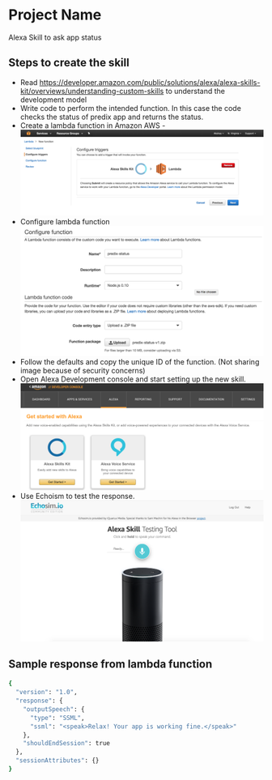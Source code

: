 # Project Name

Alexa Skill to ask app status 

## Steps to create the skill
- Read https://developer.amazon.com/public/solutions/alexa/alexa-skills-kit/overviews/understanding-custom-skills to understand the development model
- Write code to perform the intended function. In this case the code checks the status of predix app and returns the status.
- Create a lambda function in Amazon AWS - ![alt tag](https://github.com/akshaybagai/alexa-app-server/blob/master/examples/apps/predix-status/Screen%20Shot%202016-11-27%20at%203.05.40%20PM.png?raw=true)
- Configure lambda function ![alt tag](https://github.com/akshaybagai/alexa-app-server/blob/master/examples/apps/predix-status/Screen%20Shot%202016-11-27%20at%203.06.39%20PM.png?raw=true)
- Follow the defaults and copy the unique ID of the function. (Not sharing image because of security concerns)
- Open Alexa Development console and start setting up the new skill. ![alt tag](https://github.com/akshaybagai/alexa-app-server/blob/master/examples/apps/predix-status/Screen%20Shot%202016-11-27%20at%203.07.56%20PM.png?raw=true)
- Use Echoism to test the response. ![alt tag](https://github.com/akshaybagai/alexa-app-server/blob/master/examples/apps/predix-status/Screen%20Shot%202016-11-27%20at%203.10.43%20PM.png?raw=true)

## Sample response from lambda function

```sh
{
  "version": "1.0",
  "response": {
    "outputSpeech": {
      "type": "SSML",
      "ssml": "<speak>Relax! Your app is working fine.</speak>"
    },
    "shouldEndSession": true
  },
  "sessionAttributes": {}
}
```


